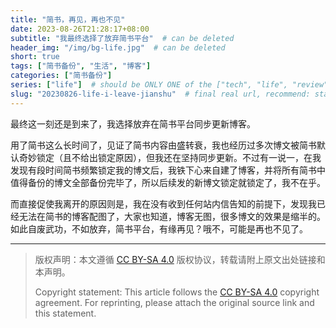 ```yaml
---
title: "简书，再见，再也不见"
date: 2023-08-26T21:28:17+08:00
subtitle: "我最终选择了放弃简书平台"  # can be deleted
header_img: "/img/bg-life.jpg"  # can be deleted
short: true
tags: ["简书备份", "生活", "博客"]
categories: ["简书备份"]
series: ["life"]  # should be ONLY ONE of the ["tech", "life", "review"]
slug: "20230826-life-i-leave-jianshu"  # final real url, recommend: start by date, follow lower case words with hyphen splitter. E.g., `20230316-text-title`
---
```


最终这一刻还是到来了，我选择放弃在简书平台同步更新博客。

用了简书这么长时间了，见证了简书内容由盛转衰，我也经历过多次博文被简书默认奇妙锁定（且不给出锁定原因），但我还在坚持同步更新。不过有一说一，在我发现有段时间简书频繁锁定我的博文后，我铁下心来自建了博客，并将所有简书中值得备份的博文全部备份完毕了，所以后续发的新博文锁定就锁定了，我不在乎。

而直接促使我离开的原因则是，我在没有收到任何站内信告知的前提下，发现我已经无法在简书的博客配图了，大家也知道，博客无图，很多博文的效果是缩半的。如此自废武功，不如放弃，简书平台，有缘再见？哦不，可能是再也不见了。

---

> 版权声明：本文遵循 [CC BY-SA 4.0](https://creativecommons.org/licenses/by-sa/4.0/deed.zh) 版权协议，转载请附上原文出处链接和本声明。
>
> Copyright statement: This article follows the [CC BY-SA 4.0](https://creativecommons.org/licenses/by-sa/4.0/deed.en) copyright agreement. For reprinting, please attach the original source link and this statement.
